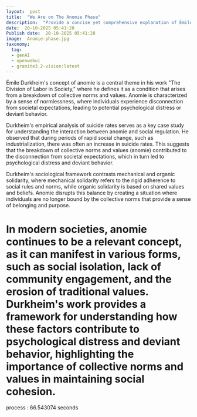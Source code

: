 ```yaml
---
layout:  post
title:  "We Are on The Anomie Phase"
description:  "Provide a concise yet comprehensive explanation of Émile Durkheim’s concept of anomie, as outlined in his seminal work The Division of Labor in Society. Highlight how Durkheim defines anomie as a societal condition arising from a breakdown of collective norms and values, often occurring during periods of rapid social change (e.g., industrialization). Emphasize its connection to normlessness, where individuals experience disconnection from societal expectations, leading to potential psychological distress or deviant behavior. Include Durkheim’s empirical analysis of suicide rates as a key case study, demonstrating how anomie interacts with social regulation (e.g., excessive or insufficient societal controls) to influence human behavior. Clarify Durkheim’s sociological framework, which contrasts mechanical and organic solidarity, to contextualize the role of anomie in modern societies."
date:  20-10-2025 05:41:28
Publish date:  20-10-2025 05:41:28
image:  Anomie-phase.jpg
taxonomy:
  tag:
  - genAI
  - openwebui
  - granite3.2-vision:latest
---
```


Émile Durkheim's concept of anomie is a central theme in his work "The Division of Labor in Society," where he defines it as a condition that arises from a breakdown of collective norms and values. Anomie is characterized by a sense of normlessness, where individuals experience disconnection from societal expectations, leading to potential psychological distress or deviant behavior.


Durkheim's empirical analysis of suicide rates serves as a key case study for understanding the interaction between anomie and social regulation. He observed that during periods of rapid social change, such as industrialization, there was often an increase in suicide rates. This suggests that the breakdown of collective norms and values (anomie) contributed to the disconnection from societal expectations, which in turn led to psychological distress and deviant behavior.


Durkheim's sociological framework contrasts mechanical and organic solidarity, where mechanical solidarity refers to the rigid adherence to social rules and norms, while organic solidarity is based on shared values and beliefs. Anomie disrupts this balance by creating a situation where individuals are no longer bound by the collective norms that provide a sense of belonging and purpose.


In modern societies, anomie continues to be a relevant concept, as it can manifest in various forms, such as social isolation, lack of community engagement, and the erosion of traditional values. Durkheim's work provides a framework for understanding how these factors contribute to psychological distress and deviant behavior, highlighting the importance of collective norms and values in maintaining social cohesion. 
===============
process : 66.543074 seconds
